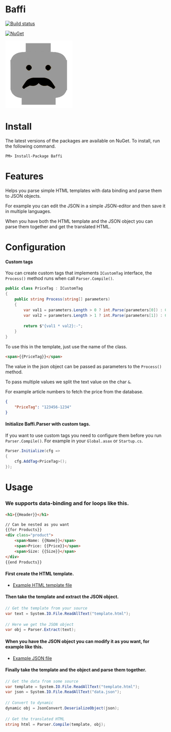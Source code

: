 # Baffi

[![Build status](https://ci.appveyor.com/api/projects/status/a078txulxuq5pc5l?svg=true)](https://ci.appveyor.com/project/viktornilsson91/baffi)

[![NuGet](https://img.shields.io/nuget/v/baffi.svg)](https://www.nuget.org/packages/baffi/)

![baffi-logo](baffi-logo.png)

# Install

The latest versions of the packages are available on NuGet. To install, run the following command.
```
PM> Install-Package Baffi
```

# Features

Helps you parse simple HTML templates with data binding and parse them to JSON objects.

For example you can edit the JSON in a simple JSON-editor and then save it in multiple languages.

When you have both the HTML template and the JSON object you can parse them together and get the translated HTML.

# Configuration

#### Custom tags
You can create custom tags that implements `ICustomTag` interface,
the `Process()` method runs when call `Parser.Compile()`.
```csharp
public class PriceTag : ICustomTag
{
    public string Process(string[] parameters)
    {
        var val1 = parameters.Length > 0 ? int.Parse(parameters[0]) : 0;
        var val2 = parameters.Length > 1 ? int.Parse(parameters[1]) : 0;

        return $"{val1 * val2}:-";
    }
}
```

To use this in the template, just use the name of the class.
```html
<span>{{PriceTag}}</span>
```

The value in the json object can be passed as parameters to the `Process()` method.

To pass multiple values we split the text value on the char `&`.

For example article numbers to fetch the price from the database.
```json
{
    "PriceTag": "123456-1234"
}
```

#### Initialize Baffi.Parser with custom tags.
If you want to use custom tags you need to configure them before you run `Parser.Compile()`.
For example in your `Global.asax` or `Startup.cs`.
```csharp
Parser.Initialize(cfg =>
{
    cfg.AddTag<PriceTag>();
});
```

# Usage

### We supports data-binding and for loops like this.
```html
<h1>{{Header}}</h1>
```
```html
// Can be nested as you want
{{for Products}}
<div class="product">
    <span>Name: {{Name}}</span>
    <span>Price: {{Price}}</span>
    <span>Size: {{Size}}</span>
</div>
{{end Products}}
```

#### First create the HTML template.
* [Example HTML template file](Baffi.Tests/Content/template.html)

#### Then take the template and extract the JSON object.
```csharp
// Get the template from your source
var text = System.IO.File.ReadAllText("template.html");

// Here we get the JSON object
var obj = Parser.Extract(text);
```

#### When you have the JSON object you can modify it as you want, for example like this.

* [Example JSON file](Baffi.Tests/Content/data.json)

#### Finally take the template and the object and parse them together.
```csharp
// Get the data from some source
var template = System.IO.File.ReadAllText("template.html");
var json = System.IO.File.ReadAllText("data.json");

// Convert to dynamic
dynamic obj = JsonConvert.DeserializeObject(json);

// Get the translated HTML
string html = Parser.Compile(template, obj);
```
